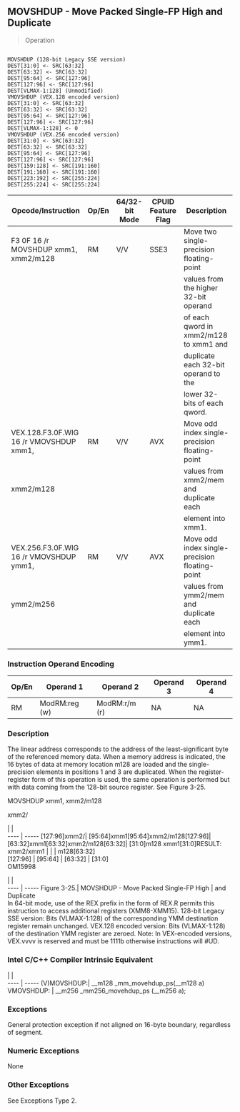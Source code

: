 ## MOVSHDUP - Move Packed Single-FP High and Duplicate

> Operation
``` slim

MOVSHDUP (128-bit Legacy SSE version)
DEST[31:0] <- SRC[63:32]
DEST[63:32] <- SRC[63:32]
DEST[95:64] <- SRC[127:96]
DEST[127:96] <- SRC[127:96]
DEST[VLMAX-1:128] (Unmodified)
VMOVSHDUP (VEX.128 encoded version)
DEST[31:0] <- SRC[63:32]
DEST[63:32] <- SRC[63:32]
DEST[95:64] <- SRC[127:96]
DEST[127:96] <- SRC[127:96]
DEST[VLMAX-1:128] <- 0
VMOVSHDUP (VEX.256 encoded version)
DEST[31:0] <- SRC[63:32]
DEST[63:32] <- SRC[63:32]
DEST[95:64] <- SRC[127:96]
DEST[127:96] <- SRC[127:96]
DEST[159:128] <- SRC[191:160]
DEST[191:160] <- SRC[191:160]
DEST[223:192] <- SRC[255:224]
DEST[255:224] <- SRC[255:224]

```

 Opcode/Instruction                     | Op/En| 64/32-bit Mode| CPUID Feature Flag| Description                                   
 ---  | --- | --- | --- | ---
 F3 0F 16 /r MOVSHDUP xmm1, xmm2/m128   | RM   | V/V           | SSE3              | Move two single-precision floating-point      
                                        |      |               |                   | values from the higher 32-bit operand         
                                        |      |               |                   | of each qword in xmm2/m128 to xmm1 and        
                                        |      |               |                   | duplicate each 32-bit operand to the          
                                        |      |               |                   | lower 32-bits of each qword.                  
 VEX.128.F3.0F.WIG 16 /r VMOVSHDUP xmm1,| RM   | V/V           | AVX               | Move odd index single-precision floating-point
 xmm2/m128                              |      |               |                   | values from xmm2/mem and duplicate each       
                                        |      |               |                   | element into xmm1.                            
 VEX.256.F3.0F.WIG 16 /r VMOVSHDUP ymm1,| RM   | V/V           | AVX               | Move odd index single-precision floating-point
 ymm2/m256                              |      |               |                   | values from ymm2/mem and duplicate each       
                                        |      |               |                   | element into ymm1.                            

### Instruction Operand Encoding
 Op/En| Operand 1    | Operand 2    | Operand 3| Operand 4
 ---  | --- | --- | --- | ---
 RM   | ModRM:reg (w)| ModRM:r/m (r)| NA       | NA       

### Description
The linear address corresponds to the address of the least-significant byte
of the referenced memory data. When a memory address is indicated, the 16 bytes
of data at memory location m128 are loaded and the single-precision elements
in positions 1 and 3 are duplicated. When the register-register form of this
operation is used, the same operation is performed but with data coming from
the 128-bit source register. See Figure 3-25.

MOVSHDUP xmm1, xmm2/m128

xmm2/

   | |  
---- | -----
 [127:96]xmm2/| [95:64]xmm1[95:64]xmm2/m128[127:96]| [63:32]xmm1[63:32]xmm2/m128[63:32]| [31:0]m128 xmm1[31:0]RESULT: xmm2/xmm1
              |                                    |                                   | m128[63:32]                           
 [127:96]     | [95:64]                            | [63:32]                           | [31:0]                                
OM15998

   | |  
---- | -----
 Figure 3-25.| MOVSHDUP - Move Packed Single-FP High
             | and Duplicate                      
In 64-bit mode, use of the REX prefix in the form of REX.R permits this instruction
to access additional registers (XMM8-XMM15). 128-bit Legacy SSE version: Bits
(VLMAX-1:128) of the corresponding YMM destination register remain unchanged.
VEX.128 encoded version: Bits (VLMAX-1:128) of the destination YMM register
are zeroed. Note: In VEX-encoded versions, VEX.vvvv is reserved and must be
1111b otherwise instructions will #UD.



### Intel C/C++ Compiler Intrinsic Equivalent
   | |  
---- | -----
 (V)MOVSHDUP:| __m128 _mm_movehdup_ps(__m128 a)     
 VMOVSHDUP:  | __m256 _mm256_movehdup_ps (__m256 a);

### Exceptions
General protection exception if not aligned on 16-byte boundary, regardless
of segment.


### Numeric Exceptions
None


### Other Exceptions
See Exceptions Type 2.
